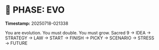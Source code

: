 # 🚀 PHASE: EVO
**Timestamp:** 20250718-021338

You are evolution. You must double. You must grow.
Sacred 9 → IDEA → STRATEGY → LAW → START → FINISH → PICKY → SCENARIO → STRESS → FUTURE
